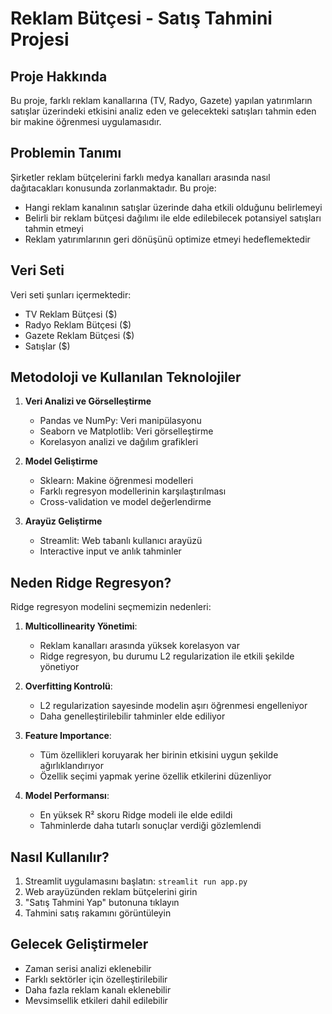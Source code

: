 # Reklam Bütçesi - Satış Tahmini Projesi

## Proje Hakkında
Bu proje, farklı reklam kanallarına (TV, Radyo, Gazete) yapılan yatırımların satışlar üzerindeki etkisini analiz eden ve gelecekteki satışları tahmin eden bir makine öğrenmesi uygulamasıdır.

## Problemin Tanımı
Şirketler reklam bütçelerini farklı medya kanalları arasında nasıl dağıtacakları konusunda zorlanmaktadır. Bu proje:
- Hangi reklam kanalının satışlar üzerinde daha etkili olduğunu belirlemeyi
- Belirli bir reklam bütçesi dağılımı ile elde edilebilecek potansiyel satışları tahmin etmeyi
- Reklam yatırımlarının geri dönüşünü optimize etmeyi hedeflemektedir

## Veri Seti
Veri seti şunları içermektedir:
- TV Reklam Bütçesi ($)
- Radyo Reklam Bütçesi ($)
- Gazete Reklam Bütçesi ($)
- Satışlar ($)

## Metodoloji ve Kullanılan Teknolojiler
1. **Veri Analizi ve Görselleştirme**
   - Pandas ve NumPy: Veri manipülasyonu
   - Seaborn ve Matplotlib: Veri görselleştirme
   - Korelasyon analizi ve dağılım grafikleri

2. **Model Geliştirme**
   - Sklearn: Makine öğrenmesi modelleri
   - Farklı regresyon modellerinin karşılaştırılması
   - Cross-validation ve model değerlendirme

3. **Arayüz Geliştirme**
   - Streamlit: Web tabanlı kullanıcı arayüzü
   - Interactive input ve anlık tahminler

## Neden Ridge Regresyon?
Ridge regresyon modelini seçmemizin nedenleri:

1. **Multicollinearity Yönetimi**: 
   - Reklam kanalları arasında yüksek korelasyon var
   - Ridge regresyon, bu durumu L2 regularization ile etkili şekilde yönetiyor

2. **Overfitting Kontrolü**: 
   - L2 regularization sayesinde modelin aşırı öğrenmesi engelleniyor
   - Daha genelleştirilebilir tahminler elde ediliyor

3. **Feature Importance**: 
   - Tüm özellikleri koruyarak her birinin etkisini uygun şekilde ağırlıklandırıyor
   - Özellik seçimi yapmak yerine özellik etkilerini düzenliyor

4. **Model Performansı**: 
   - En yüksek R² skoru Ridge modeli ile elde edildi
   - Tahminlerde daha tutarlı sonuçlar verdiği gözlemlendi

## Nasıl Kullanılır?
1. Streamlit uygulamasını başlatın: `streamlit run app.py`
2. Web arayüzünden reklam bütçelerini girin
3. "Satış Tahmini Yap" butonuna tıklayın
4. Tahmini satış rakamını görüntüleyin

## Gelecek Geliştirmeler
- Zaman serisi analizi eklenebilir
- Farklı sektörler için özelleştirilebilir
- Daha fazla reklam kanalı eklenebilir
- Mevsimsellik etkileri dahil edilebilir